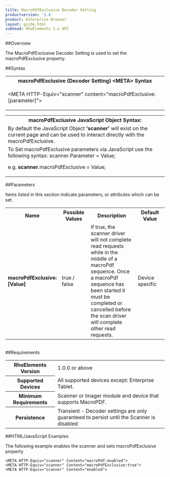 ```yaml
---
title: MacroPdfExclusive Decoder Setting
productversion: '1.4'
product: Enterprise Browser
layout: guide.html
subhead: RhoElements 2.x API
---
```


##Overview

The MacroPdfExclusive Decoder Setting is used to set the macroPdfExclusive property.

##Syntax

<table class="re-table"><tr><th class="tableHeading">macroPdfExclusive (Decoder Setting) &lt;META&gt; Syntax
</th></tr><tr><td class="clsSyntaxCells clsOddRow"><p>&lt;META HTTP-Equiv="scanner" content="macroPdfExclusive:[parameter]"&gt;</p></td></tr></table>
<table class="re-table"><tr><th class="tableHeading">macroPdfExclusive JavaScript Object Syntax:</th></tr><tr><td class="clsSyntaxCells clsOddRow">
By default the JavaScript Object <b>'scanner'</b> will exist on the current page and can be used to interact directly with the macroPdfExclusive.
</td></tr><tr><td class="clsSyntaxCells clsEvenRow">
To Set macroPdfExclusive parameters via JavaScript use the following syntax: scanner.Parameter = Value;
<P />e.g. <b>scanner</b>.macroPdfExclusive = Value;
</td></tr></table>

##Parameters


Items listed in this section indicate parameters, or attributes which can be set.
<table class="re-table"><col width="20%" /><col width="20%" /><col width="38%" /><col width="22%" /><tr><th class="tableHeading">Name</th><th class="tableHeading">Possible Values</th><th class="tableHeading">Description</th><th class="tableHeading">Default Value</th></tr><tr><td class="clsSyntaxCells clsOddRow"><b>macroPdfExclusive:[Value]
</b></td><td class="clsSyntaxCells clsOddRow">true / false</td><td class="clsSyntaxCells clsOddRow">If true, the scanner driver will not complete read requests while in the middle of a macroPdf sequence.  Once a macroPdf sequence has been started it must be completed or cancelled before the scan driver will complete other read requests.</td><td class="clsSyntaxCells clsOddRow">Device specific</td></tr></table>
<table class="re-table"><col width="78%" /><col width="8%" /><col width="1%" /><col width="5%" /><col width="1%" /><col width="5%" /><col width="2%" /></table>





##Requirements

<table class="re-table"><tr><th class="tableHeading">RhoElements Version</th><td class="clsSyntaxCell clsEvenRow">1.0.0 or above
</td></tr><tr><th class="tableHeading">Supported Devices</th><td class="clsSyntaxCell clsOddRow">All supported devices except: Enterprise Tablet.</td></tr><tr><th class="tableHeading">Minimum Requirements</th><td class="clsSyntaxCell clsOddRow">Scanner or Imager module and device that supports MacroPDF.</td></tr><tr><th class="tableHeading">Persistence</th><td class="clsSyntaxCell clsEvenRow">Transient - Decoder settings are only guaranteed to persist until the Scanner is disabled</td></tr></table>


##HTML/JavaScript Examples

The following example enables the scanner and sets macroPdfExclusive property

	<META HTTP-Equiv="scanner" Content="macroPdf:enabled">
	<META HTTP-Equiv="scanner" Content="macroPdfExclusive:true">
	<META HTTP-Equiv="scanner" Content="enabled">
					





